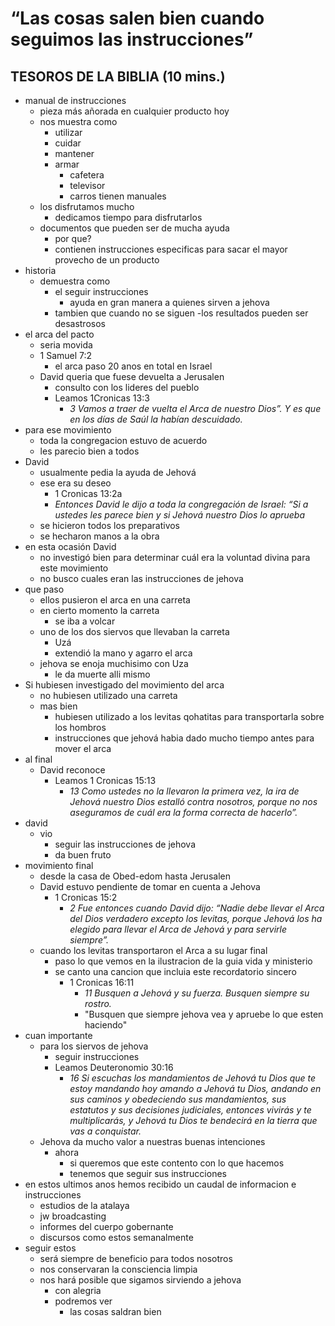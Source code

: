 # “Las cosas salen bien cuando seguimos las instrucciones”

## TESOROS DE LA BIBLIA (10 mins.)

- manual de instrucciones
  - pieza más añorada en cualquier producto hoy
  - nos muestra como
    - utilizar
    - cuidar
    - mantener
    - armar
      - cafetera
      - televisor
      - carros tienen manuales
  - los disfrutamos mucho
    - dedicamos tiempo para disfrutarlos
  - documentos que pueden ser de mucha ayuda
    - por que?
    - contienen instrucciones especificas para sacar el mayor provecho de un producto
- historia
  - demuestra como
    - el seguir instrucciones
      - ayuda en gran manera a quienes sirven a jehova
    - tambien que cuando no se siguen
      -los resultados pueden ser desastrosos
- el arca del pacto
  - seria movida
  - 1 Samuel 7:2
    - el arca paso 20 anos en total en Israel
  - David queria que fuese devuelta a Jerusalen
    - consulto con los lideres del pueblo
    - Leamos 1Cronicas 13:3
      - _3 Vamos a traer de vuelta el Arca de nuestro Dios”. Y es que en los días de Saúl la habían descuidado._
- para ese movimiento
  - toda la congregacion estuvo de acuerdo
  - les parecio bien a todos
- David
  - usualmente pedia la ayuda de Jehová
  - ese era su deseo
    - 1 Cronicas 13:2a
    - _Entonces David le dijo a toda la congregación de Israel: “Si a ustedes les parece bien y si Jehová nuestro Dios lo aprueba_
  - se hicieron todos los preparativos
  - se hecharon manos a la obra
- en esta ocasión David
  - no investigó bien para determinar cuál era la voluntad divina para este movimiento
  - no busco cuales eran las instrucciones de jehova
- que paso
  - ellos pusieron el arca en una carreta
  - en cierto momento la carreta
    - se iba a volcar
  - uno de los dos siervos que llevaban la carreta
    - Uzá
    - extendió la mano y agarro el arca
  - jehova se enoja muchisimo con Uza
    - le da muerte alli mismo
- Si hubiesen investigado del movimiento del arca
  - no hubiesen utilizado una carreta
  - mas bien
    - hubiesen utilizado a los levitas qohatitas para transportarla sobre los hombros
    - instrucciones que jehová habia dado mucho tiempo antes para mover el arca
- al final
  - David reconoce
    - Leamos 1 Cronicas 15:13
      - _13 Como ustedes no la llevaron la primera vez, la ira de Jehová nuestro Dios estalló contra nosotros, porque no nos aseguramos de cuál era la forma correcta de hacerlo”._
- david
  - vio
    - seguir las instrucciones de jehova
    - da buen fruto
- movimiento final
  - desde la casa de Obed-edom hasta Jerusalen
  - David estuvo pendiente de tomar en cuenta a Jehova
    - 1 Cronicas 15:2
      - _2 Fue entonces cuando David dijo: “Nadie debe llevar el Arca del Dios verdadero excepto los levitas, porque Jehová los ha elegido para llevar el Arca de Jehová y para servirle siempre”._
  - cuando los levitas transportaron el Arca a su lugar final
    - paso lo que vemos en la ilustracion de la guia vida y ministerio
    - se canto una cancion que incluia este recordatorio sincero
      - 1 Cronicas 16:11
        - _11 Busquen a Jehová y su fuerza. Busquen siempre su rostro._
        - "Busquen que siempre jehova vea y apruebe lo que esten haciendo"
- cuan importante
  - para los siervos de jehova
    - seguir instrucciones
    - Leamos Deuteronomio 30:16
      - _16 Si escuchas los mandamientos de Jehová tu Dios que te estoy mandando hoy amando a Jehová tu Dios, andando en sus caminos y obedeciendo sus mandamientos, sus estatutos y sus decisiones judiciales, entonces vivirás y te multiplicarás, y Jehová tu Dios te bendecirá en la tierra que vas a conquistar._
  - Jehova da mucho valor a nuestras buenas intenciones
    - ahora
      - si queremos que este contento con lo que hacemos
      - tenemos que seguir sus instrucciones
- en estos ultimos anos hemos recibido un caudal de informacion e instrucciones
  - estudios de la atalaya
  - jw broadcasting
  - informes del cuerpo gobernante
  - discursos como estos semanalmente
- seguir estos
  - será siempre de beneficio para todos nosotros
  - nos conservaran la consciencia limpia
  - nos hará posible que sigamos sirviendo a jehova
    - con alegria
    - podremos ver
      - las cosas saldran bien
